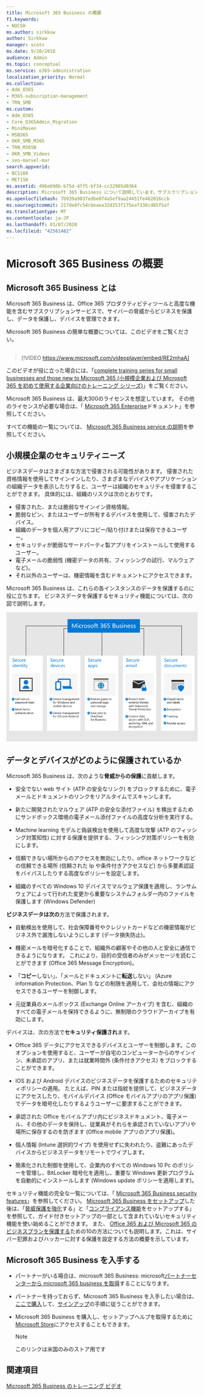 ```yaml
---
title: Microsoft 365 Business の概要
f1.keywords:
- NOCSH
ms.author: sirkkuw
author: Sirkkuw
manager: scotv
ms.date: 9/20/2018
audience: Admin
ms.topic: conceptual
ms.service: o365-administration
localization_priority: Normal
ms.collection:
- Adm_O365
- M365-subscription-management
- TRN_SMB
ms.custom:
- Adm_O365
- Core_O365Admin_Migration
- MiniMaven
- MSB365
- OKR_SMB_M365
- TRN_M365B
- OKR_SMB_Videos
- seo-marvel-mar
search.appverid:
- BCS160
- MET150
ms.assetid: 496e690b-b75d-4ff5-bf34-cc32905d0364
description: Microsoft 365 Business について説明しています。サブスクリプションサービスには、Office 365 に加えて、ビジネスのための高度な保護がサイバーの脅威に対して含まれています。
ms.openlocfilehash: 7b939a9037edbe074a5ef9aa24451fe462016ccb
ms.sourcegitcommit: 217de0fc54cbeaea32d253f175eaf338cd85f5af
ms.translationtype: MT
ms.contentlocale: ja-JP
ms.lasthandoff: 03/07/2020
ms.locfileid: "42561482"
---
```

# <a name="overview-of-microsoft-365-business"></a>Microsoft 365 Business の概要

## <a name="what-is-microsoft-365-business"></a>Microsoft 365 Business とは

Microsoft 365 Business は、Office 365 プロダクティビティツールと高度な機能を含むサブスクリプションサービスで、サイバーの脅威からビジネスを保護し、データを保護し、デバイスを管理できます。

Microsoft 365 Business の簡単な概要については、このビデオをご覧ください。<br><br>

> [!VIDEO https://www.microsoft.com/videoplayer/embed/RE2mhaA] 
  
このビデオが役に立った場合には、「[complete training series for small businesses and those new to Microsoft 365 (小規模企業および Microsoft 365 を初めて使用する企業向けのトレーニング シリーズ)](https://support.office.com/article/6ab4bbcd-79cf-4000-a0bd-d42ce4d12816)」をご覧ください。 

Microsoft 365 Business は、最大300のライセンスを想定しています。 その他のライセンスが必要な場合は、「 [Microsoft 365 Enterprise](https://go.microsoft.com/fwlink/p/?linkid=860986)ドキュメント」を参照してください。

すべての機能の一覧については、 [Microsoft 365 Business service の説明](https://docs.microsoft.com/office365/servicedescriptions/microsoft-365-service-descriptions/microsoft-365-business-service-description)を参照してください。
  
## <a name="small-business-security-needs"></a>小規模企業のセキュリティニーズ

ビジネスデータはさまざまな方法で侵害される可能性があります。 侵害された資格情報を使用してサインインしたり、さまざまなデバイスやアプリケーションの組織データを表示したりすると、ユーザーは組織のセキュリティを侵害することができます。 具体的には、組織のリスクは次のとおりです。

- 侵害された、または脆弱なサインイン資格情報。
- 脆弱なピン、またはユーザーが所有するデバイスを使用して、侵害されたデバイス。
- 組織のデータを個人用アプリにコピー/貼り付けまたは保存できるユーザー。
- セキュリティが脆弱なサードパーティ製アプリをインストールして使用するユーザー。
- 電子メールの脆弱性 (機密データの共有、フィッシングの試行、マルウェアなど)。
- それ以外のユーザーは、機密情報を含むドキュメントにアクセスできます。

Microsoft 365 Business は、これらの各インスタンスのデータを保護するのに役に立ちます。 ビジネスデータを保護するセキュリティ機能については、次の図で説明します。

![M365B がビジネスをどのように保護しているかを示す図。](../media/m365businessvalueadd.png)

## <a name="how-your-data-and-devices-are-protected"></a>データとデバイスがどのように保護されているか

Microsoft 365 Business は、次のような**脅威からの保護**に貢献します。

- 安全でない web サイト (ATP の安全なリンク) をブロックするために、電子メールとドキュメントのリンクをリアルタイムでスキャンします。

- 新たに開発されたマルウェア (ATP の安全な添付ファイル) を検出するためにサンドボックス環境の電子メール添付ファイルの高度な分析を実行する。 

- Machine learning モデルと偽装検出を使用して高度な攻撃 (ATP のフィッシング対策知性) に対する保護を提供する、フィッシング対策ポリシーを有効にします。 

- 信頼できない場所からのアクセスを無効にしたり、office ネットワークなどの信頼できる場所 (信頼された Ip や条件付きアクセスなど) から多要素認証をバイパスしたりする高度なポリシーを設定します。 

- 組織のすべての Windows 10 デバイスでマルウェア保護を適用し、ランサムウェアによって行われた変更から重要なシステムフォルダー内のファイルを保護します (Windows Defender)

**ビジネスデータは次の**方法で保護されます。

- 自動検出を使用して、社会保障番号やクレジットカードなどの機密情報がビジネス外で漏洩しないようにします (データ損失防止)。 

- 機密メールを暗号化することで、組織外の顧客やその他の人と安全に通信できるようになります。 これにより、目的の受信者のみがメッセージを読むことができます (Office 365 Message Encryption)。

- 「**コピー**しない」、「メールとドキュメントに**転送**しない」 (Azure information Protection、Plan 1) などの制限を適用して、会社の情報にアクセスできるユーザーを制御します。

- 元従業員のメールボックス (Exchange Online アーカイブ) を含む、組織のすべての電子メールを保持できるように、無制限のクラウドアーカイブを有効にします。

デバイスは、次の方法で**セキュリティ保護され**ます。

- Office 365 データにアクセスできるデバイスとユーザーを制御します。このオプションを使用すると、ユーザーが自宅のコンピューターからのサインイン、未承認のアプリ、または就業時間外 (条件付きアクセス) をブロックすることができます。

- IOS および Android デバイスのビジネスデータを保護するためのセキュリティポリシーの適用。 たとえば、PIN または指紋を提供して、ビジネスデータにアクセスしたり、モバイルデバイス (Office モバイルアプリのアプリ保護) でデータを暗号化したりするようユーザーに要求することができます。

- 承認された Office モバイルアプリ内にビジネスドキュメント、電子メール、その他のデータを保持し、従業員がそれらを承認されていないアプリや場所に保存するのを防ぎます (Office mobile アプリのアプリ保護)。

- 個人情報 (Intune 選択的ワイプ) を使用せずに失われたり、盗難にあったデバイスからビジネスデータをリモートでワイプします。

- 簡素化された制御を使用して、企業内のすべての Windows 10 Pc のポリシーを管理し、BitLocker 暗号化を適用し、重要な Windows 更新プログラムを自動的にインストールします (Windows update ポリシーを適用します)。

セキュリティ機能の完全な一覧については、「 [Microsoft 365 Business security features](security-features.md)」を参照してください。 [Microsoft 365 Business をセットアップ](set-up.md)した後は、「[脅威保護を強化](increase-threat-protection.md)する」と「[コンプライアンス機能](set-up-compliance.md)をセットアップする」を参照して、ガイド付きセットアップの一部として含まれていないセキュリティ機能を使い始めることができます。 また、 [Office 365 および Microsoft 365 のビジネスプランを保護する](https://docs.microsoft.com/office365/admin/security-and-compliance/secure-your-business-data)ための10の方法についても説明します。これは、サイバー犯罪およびハッカーに対する保護を設定する方法の概要を示しています。

## <a name="get-microsoft-365-business"></a>Microsoft 365 Business を入手する

- パートナーがいる場合は、microsoft 365 Business: microsoft[パートナーセンターから microsoft 365 business を取得](get-microsoft-365-business.md#get-microsoft-365-business-from-microsoft-partner-center)することになります。

- パートナーを持っておらず、Microsoft 365 Business を入手したい場合は、[ここで購入](https://www.microsoft.com/microsoft-365/business)して、[サインアップ](sign-up.md)の手順に従うことができます。

- Microsoft 365 Business を購入し、セットアップヘルプを取得するために[Microsoft Store](https://www.microsoft.com/en-us/store/locations/find-a-store?icid=gm_fy18_hol_bopis_feature3&CustomerIntent=Consumer)にアクセスすることもできます。

    > [!NOTE]
    > このリンクは米国のみのストア用です

## <a name="see-also"></a>関連項目

[Microsoft 365 Business のトレーニング ビデオ](https://support.office.com/article/6ab4bbcd-79cf-4000-a0bd-d42ce4d12816)
